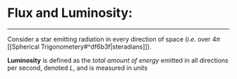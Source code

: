 # Flux and Luminosity:

***

Consider a star emitting radiation in every direction of space (*i.e.* over 4$\pi$ [[Spherical Trigonometery#^df6b3f|steradians]]).

**Luminosity**  is defined as the *total amount of energy* emitted in all directions per second, denoted $L$, and is measured in units 


